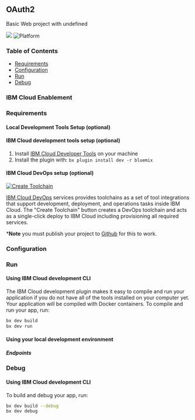 ## OAuth2

Basic Web project with undefined

[![](https://img.shields.io/badge/IBM%20Cloud-powered-blue.svg)](https://bluemix.net)
![Platform](https://img.shields.io/badge/platform-SPRING-lightgrey.svg?style=flat)

### Table of Contents
* [Requirements](#requirements)
* [Configuration](#configuration)
* [Run](#run)
* [Debug](#debug)



<a name="enablement"></a>
### IBM Cloud Enablement

<a name="requirements"></a>
### Requirements
#### Local Development Tools Setup (optional)


#### IBM Cloud development tools setup (optional)

1. Install [IBM Cloud Developer Tools](https://console.bluemix.net/docs/cli/idt/setting_up_idt.html#add-cli) on your machine  
2. Install the plugin with: `bx plugin install dev -r bluemix`


#### IBM Cloud DevOps setup (optional)

[![Create Toolchain](https://console.ng.bluemix.net/devops/graphics/create_toolchain_button.png)](https://console.ng.bluemix.net/devops/setup/deploy/)

[IBM Cloud DevOps](https://www.ibm.com/cloud-computing/bluemix/devops) services provides toolchains as a set of tool integrations that support development, deployment, and operations tasks inside IBM Cloud. The "Create Toolchain" button creates a DevOps toolchain and acts as a single-click deploy to IBM Cloud including provisioning all required services. 

***Note** you must publish your project to [Github](https://github.com/) for this to work.



<a name="configuration"></a>
### Configuration



<a name="run"></a>
### Run
#### Using IBM Cloud development CLI
The IBM Cloud development plugin makes it easy to compile and run your application if you do not have all of the tools installed on your computer yet. Your application will be compiled with Docker containers. To compile and run your app, run:

```bash
bx dev build
bx dev run
```


#### Using your local development environment



##### Endpoints



<a name="debug"></a>
### Debug

#### Using IBM Cloud development CLI
To build and debug your app, run:
```bash
bx dev build --debug
bx dev debug
```

